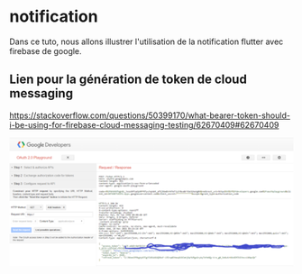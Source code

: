 # notification
Dans ce tuto, nous allons illustrer l'utilisation de la notification flutter avec firebase
de google.

## Lien pour la génération de token de cloud messaging

https://stackoverflow.com/questions/50399170/what-bearer-token-should-i-be-using-for-firebase-cloud-messaging-testing/62670409#62670409

![image 1](images/1.png)
